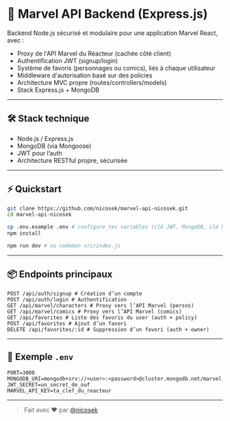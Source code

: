 # 🚀 Marvel API Backend (Express.js)

Backend Node.js sécurisé et modulaire pour une application Marvel React, avec :

- Proxy de l'API Marvel du Réacteur (cachée côté client)
- Authentification JWT (signup/login)
- Système de favoris (personnages ou comics), liés à chaque utilisateur
- Middleware d'autorisation basé sur des policies
- Architecture MVC propre (routes/controllers/models)
- Stack Express.js + MongoDB

---

## 🛠 Stack technique

- Node.js / Express.js
- MongoDB (via Mongoose)
- JWT pour l’auth
- Architecture RESTful propre, sécurisée

---

## ⚡ Quickstart

```bash
git clone https://github.com/nicosek/marvel-api-nicosek.git
cd marvel-api-nicosek

cp .env.example .env # configure tes variables (clé JWT, MongoDB, clé Marvel)
npm install

npm run dev # ou nodemon src/index.js
```

---

## 📦 Endpoints principaux

```http
POST /api/auth/signup # Création d’un compte  
POST /api/auth/login # Authentification  
GET /api/marvel/characters # Proxy vers l’API Marvel (persos)  
GET /api/marvel/comics # Proxy vers l’API Marvel (comics)  
GET /api/favorites # Liste des favoris du user (auth + policy)  
POST /api/favorites # Ajout d’un favori  
DELETE /api/favorites/:id # Suppression d’un favori (auth + owner)  
```

---

## 🔐 Exemple `.env`

```env
PORT=3000
MONGODB_URI=mongodb+srv://<user>:<password>@cluster.mongodb.net/marvel
JWT_SECRET=un_secret_de_ouf
MARVEL_API_KEY=ta_clef_du_reacteur
```

---


> Fait avec ❤️ par [@nicosek](https://github.com/nicosek)
